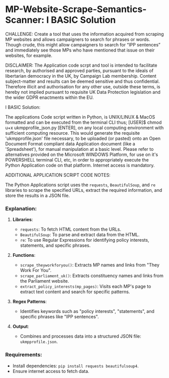 # MP-Website-Scrape-Semantics-Scanner: I BASIC Solution


CHALLENGE: Create a tool that uses the information acquired from scraping MP websites and allows campaigners to search for phrases or words. Though crude, this might allow campaigners to search for “IPP sentences” and immediately see those MPs who have mentioned that issue on their websites, for example.


DISCLAIMER: The Application code scrpt and tool is intended to facilitate research, by authorised and approved parties, pursuant to the ideals of libertarian democracy in the UK, by Campaign Lab membership. Content subject-matter and results can be deemed sensitive and thus confidential. Therefore illicit and authorisation for any other use, outside these terms, is hereby not implied pursuant to requisite UK Data Protection legislation and the wider GDPR enactments within the EU.


I BASIC Solution:


The applications Code script written in Python, is UNIX/LINUX & MacOS formatted and can be executed from the terminal CLI thus; [USER]$ chmod u+x ukmpprofile_json.py [ENTER], on any local computing environment with sufficient computing resource. This would generate the requisite 'ukmpprofile.json' file necessary, to be uploaded (or pasted) onto an Open Document Format compliant data Application document (like a 'Spreadsheet'), for manual manipulation at a basic level. Please refer to alternatives provided on the Microsoft WINDOWS Platform, for use on it's POWERSHELL terminal CLI, etc, in order to appropriately execute the Python Application code on that platform. Internet access is mandatory.


ADDITIONAL APPLICATION SCRIPT CODE NOTES:


The Python Applications script uses the `requests`, `BeautifulSoup`, and `re` libraries to scrape the specified URLs, extract the required information, and store the results in a JSON file.

### Explanation:

1. **Libraries**:
   - `requests`: To fetch HTML content from the URLs.
   - `BeautifulSoup`: To parse and extract data from the HTML.
   - `re`: To use Regular Expressions for identifying policy interests, statements, and specific phrases.

2. **Functions**:
   - `scrape_theyworkforyou()`: Extracts MP names and links from "They Work For You".
   - `scrape_parliament_uk()`: Extracts constituency names and links from the Parliament website.
   - `extract_policy_interests(mp_pages)`: Visits each MP's page to extract text content and search for specific patterns.

3. **Regex Patterns**:
   - Identifies keywords such as "policy interests", "statements", and specific phrases like "IPP sentences".

4. **Output**:
   - Combines and processes data into a structured JSON file: `ukmpprofile.json`.

### Requirements:
- Install dependencies: `pip install requests beautifulsoup4`.
- Ensure internet access to fetch data.


